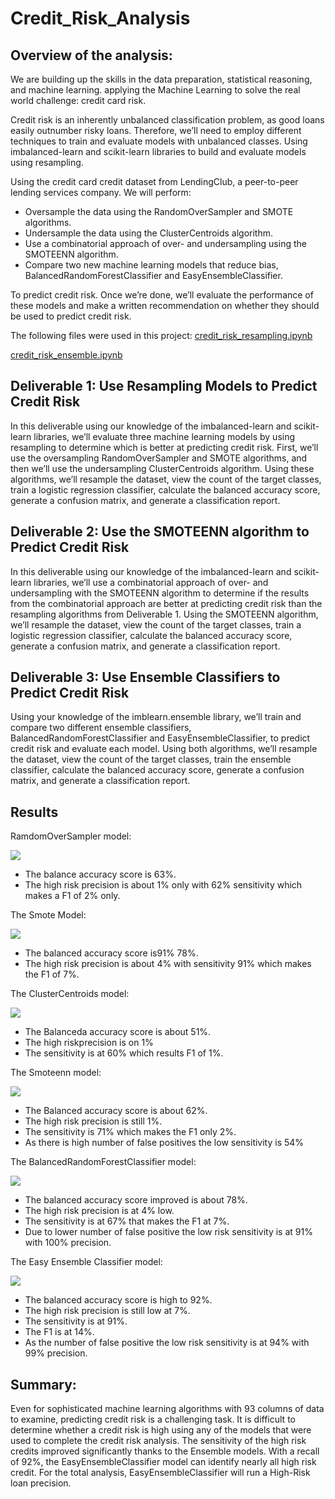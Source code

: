 # Credit_Risk_Analysis
## Overview of the analysis:
We are building up the skills in the data preparation, statistical reasoning, and machine learning. applying the Machine Learning to solve the real world challenge: credit card risk.

Credit risk is an inherently unbalanced classification problem, as good loans easily outnumber risky loans. Therefore, we’ll need to employ different techniques to train and evaluate models with unbalanced classes. Using imbalanced-learn and scikit-learn libraries to build and evaluate models using resampling.

Using the credit card credit dataset from LendingClub, a peer-to-peer lending services company. We will perform:
 - Oversample the data using the RandomOverSampler and SMOTE algorithms.
 - Undersample the data using the ClusterCentroids algorithm.  
 - Use a combinatorial approach of over- and undersampling using the SMOTEENN algorithm. 
 - Compare two new machine learning models that reduce bias, BalancedRandomForestClassifier and EasyEnsembleClassifier.
 
To predict credit risk. Once we’re done, we’ll evaluate the performance of these models and make a written recommendation on whether they should be used to predict credit risk.

The following files were used in this project:
[credit_risk_resampling.ipynb](https://github.com/urvish7/Credit_Risk_Analysis/blob/main/credit_risk_resampling.ipynb)

[credit_risk_ensemble.ipynb](https://github.com/urvish7/Credit_Risk_Analysis/blob/main/credit_risk_ensemble.ipynb)


## Deliverable 1: Use Resampling Models to Predict Credit Risk

In this deliverable using our knowledge of the imbalanced-learn and scikit-learn libraries, we’ll evaluate three machine learning models by using resampling to determine which is better at predicting credit risk. First, we’ll use the oversampling RandomOverSampler and SMOTE algorithms, and then we’ll use the undersampling ClusterCentroids algorithm. Using these algorithms, we’ll resample the dataset, view the count of the target classes, train a logistic regression classifier, calculate the balanced accuracy score, generate a confusion matrix, and generate a classification report.


## Deliverable 2: Use the SMOTEENN algorithm to Predict Credit Risk

In this deliverable using our knowledge of the imbalanced-learn and scikit-learn libraries, we’ll use a combinatorial approach of over- and undersampling with the SMOTEENN algorithm to determine if the results from the combinatorial approach are better at predicting credit risk than the resampling algorithms from Deliverable 1. Using the SMOTEENN algorithm, we’ll resample the dataset, view the count of the target classes, train a logistic regression classifier, calculate the balanced accuracy score, generate a confusion matrix, and generate a classification report.

## Deliverable 3: Use Ensemble Classifiers to Predict Credit Risk

Using your knowledge of the imblearn.ensemble library, we’ll train and compare two different ensemble classifiers, BalancedRandomForestClassifier and EasyEnsembleClassifier, to predict credit risk and evaluate each model. Using both algorithms, we’ll resample the dataset, view the count of the target classes, train the ensemble classifier, calculate the balanced accuracy score, generate a confusion matrix, and generate a classification report.

## Results

RamdomOverSampler model:

![](https://github.com/urvish7/Credit_Risk_Analysis/blob/main/ScreenShots/RandomOverSampler.png)

- The balance accuracy score is 63%.
- The high risk precision is about 1% only with 62% sensitivity which makes a F1 of 2% only. 

The Smote Model:

![](https://github.com/urvish7/Credit_Risk_Analysis/blob/main/ScreenShots/Smote.png)

-  The balanced accuracy score is91%  78%.
-  The high risk precision is about 4% with sensitivity 91% which makes the F1 of 7%.

The ClusterCentroids model:

![](https://github.com/urvish7/Credit_Risk_Analysis/blob/main/ScreenShots/ClusterCentroids.png)

- The Balanceda accuracy score is about 51%. 
- The high riskprecision is on 1%
- The sensitivity is at 60% which results F1 of 1%.

The Smoteenn model:

![](https://github.com/urvish7/Credit_Risk_Analysis/blob/main/ScreenShots/SMOTEENN.png)

 - The Balanced accuracy score is about 62%.
 - The high risk precision is still 1%. 
 - The sensitivity is 71% which makes the F1 only 2%.
 - As there is high number of false positives the low sensitivity is 54%


The BalancedRandomForestClassifier model:

![](https://github.com/urvish7/Credit_Risk_Analysis/blob/main/ScreenShots/BalancedRandomForestClassifier.png)

- The balanced accuracy score improved is about 78%.
- The high risk precision is at 4% low.
- The sensitivity is at 67% that makes the F1 at 7%.
- Due to lower number of false positive the low risk sensitivity is at 91% with 100% precision.

The Easy Ensemble Classifier model:

![](https://github.com/urvish7/Credit_Risk_Analysis/blob/main/ScreenShots/EasyEnsembleAdaBoostClassifier.png)

 - The balanced accuracy score is high to 92%.
 - The high risk precision is still low at 7%.
 - The sensitivity is at 91%.
 - The F1 is at 14%.
 - As the number of false positive the low risk sensitivity is at 94% with 99% precision.


## Summary:

Even for sophisticated machine learning algorithms with 93 columns of data to examine, predicting credit risk is a challenging task. It is difficult to determine whether a credit risk is high using any of the models that were used to complete the credit risk analysis. The sensitivity of the high risk credits improved significantly thanks to the Ensemble models. With a recall of 92%, the EasyEnsembleClassifier model can identify nearly all high risk credit. For the total analysis, EasyEnsembleClassifier will run a High-Risk loan precision.

